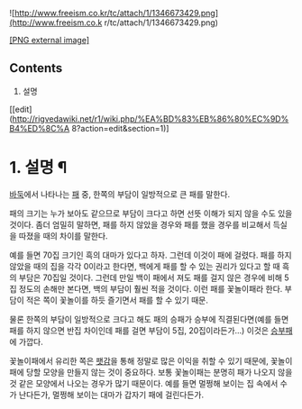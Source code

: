 ![http://www.freeism.co.kr/tc/attach/1/1346673429.png](http://www.freeism.co.k
r/tc/attach/1/1346673429.png)

[[PNG external image]](http://www.freeism.co.kr/tc/attach/1/1346673429.png)

## Contents

    

1. 설명 

[[edit](http://rigvedawiki.net/r1/wiki.php/%EA%BD%83%EB%86%80%EC%9D%B4%ED%8C%A
8?action=edit&section=1)]

# 1. 설명 ¶

[바둑](%EB%B0%94%EB%91%91.md)에서 나타나는 [패](%ED%8C%A8.md) 중, 한쪽의 부담이 일방적으로 큰
패를 말한다.

  

패의 크기는 누가 보아도 같으므로 부담이 크다고 하면 선뜻 이해가 되지 않을 수도 있을 것이다. 좀더 엄밀히 말하면, 패를 하지 않았을
경우와 패를 했을 경우를 비교해서 득실을 따졌을 때의 차이를 말한다.

  

예를 들면 70집 크기인 흑의 대마가 있다고 하자. 그런데 이것이 패에 걸렸다. 패를 하지 않았을 때의 집을 각각 0이라고 한다면, 백에게
패를 할 수 있는 권리가 있다고 할 때 흑의 부담은 70집일 것이다. 그런데 만일 백이 패에서 져도 패를 걸지 않은 경우에 비해 5집 정도의
손해만 본다면, 백의 부담이 훨씬 적을 것이다. 이런 패를 꽃놀이패라 한다. 부담이 적은 쪽이 꽃놀이를 하듯 즐기면서 패를 할 수 있기
때문.

  

물론 한쪽의 부담이 일방적으로 크다고 해도 패의 승패가 승부에 직결된다면(예를 들면 패를 하지 않으면 반집 차이인데 패를 걸면 부담이 5집,
20집이라든가...) 이것은 [승부패](%EC%8A%B9%EB%B6%80%ED%8C%A8.md)에 가깝다.

  

꽃놀이패에서 유리한 쪽은 [팻감](%ED%8C%BB%EA%B0%90.md)을 통해 정말로 많은 이익을 취할 수 있기 때문에, 꽃놀이패에
당할 모양을 만들지 않는 것이 중요하다. 보통 꽃놀이패는 분명히 패가 나오지 않을 것 같은 모양에서 나오는 경우가 많기 때문이다. 예를 들면
멀쩡해 보이는 집 속에서 수가 난다든가, 멀쩡해 보이는 대마가 갑자기 패에 걸린다든가.

